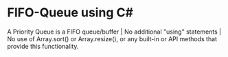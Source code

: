 # FIFO-Queue using C#
A Priority Queue is a FIFO queue/buffer | No additional "using" statements | No use of Array.sort() or Array.resize(), or any built-in or API methods that provide this functionality.
